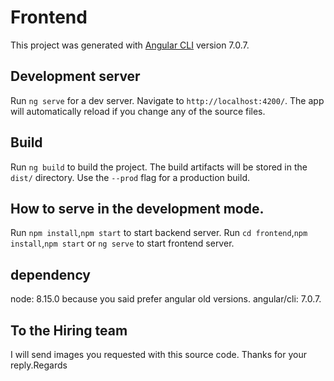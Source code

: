 # Frontend

This project was generated with [Angular CLI](https://github.com/angular/angular-cli) version 7.0.7.

## Development server

Run `ng serve` for a dev server. Navigate to `http://localhost:4200/`. The app will automatically reload if you change any of the source files.

## Build

Run `ng build` to build the project. The build artifacts will be stored in the `dist/` directory. Use the `--prod` flag for a production build.

## How to serve in the development mode.
Run `npm install`,`npm start` to start backend server.
Run `cd frontend`,`npm install`,`npm start` or `ng serve` to start frontend server.
## dependency
node: 8.15.0 because you said prefer angular old versions.
angular/cli: 7.0.7.
## To the Hiring team
I will send images you requested with this source code.
Thanks for your reply.Regards

